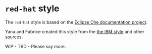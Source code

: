 # `red-hat` style

The `red-hat` style is based on the [Eclipse Che documentation project](https://github.com/eclipse/che-docs/).

Yana and Fabrice created this style from the [the IBM style](https://github.com/errata-ai/IBM) and other sources.

WIP - TBD - Please say more.
